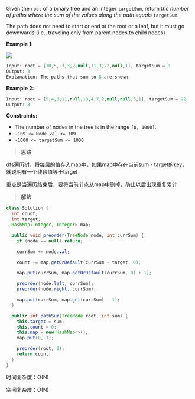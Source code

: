 Given the `root` of a binary tree and an integer `targetSum`, return *the number of paths where the sum of the values along the path equals* `targetSum`.

The path does not need to start or end at the root or a leaf, but it must go downwards (i.e., traveling only from parent nodes to child nodes)

**Example 1:**

![](https://typora-us.oss-us-west-1.aliyuncs.com/pathsum3-1-tree.jpg)

```java
Input: root = [10,5,-3,3,2,null,11,3,-2,null,1], targetSum = 8
Output: 3
Explanation: The paths that sum to 8 are shown.
```

**Example 2:**

```java
Input: root = [5,4,8,11,null,13,4,7,2,null,null,5,1], targetSum = 22
Output: 3
```

**Constraints:**

- The number of nodes in the tree is in the range `[0, 1000]`.
- `-109 <= Node.val <= 109`
- `-1000 <= targetSum <= 1000`

> **思路**

dfs遍历树，将每层的值存入map中，如果map中存在当前sum - target的key，就说明有一个线段值等于target

重点是当遍历结束后，要将当前节点从map中删掉，防止以后出现重复累计

> **解法**

```java
class Solution {
  int count;
  int target;
  HashMap<Integer, Integer> map;

  public void preorder(TreeNode node, int currSum) {
    if (node == null) return;

    currSum += node.val;

    count += map.getOrDefault(currSum - target, 0);

    map.put(currSum, map.getOrDefault(currSum, 0) + 1);

    preorder(node.left, currSum);
    preorder(node.right, currSum);

    map.put(currSum, map.get(currSum) - 1);
  }    

  public int pathSum(TreeNode root, int sum) {
    this.target = sum;
    this.count = 0;
    this.map = new HashMap<>();
    map.put(0, 1);

    preorder(root, 0);
    return count;
  }
}
```

时间复杂度：O(N)

空间复杂度：O(N)
